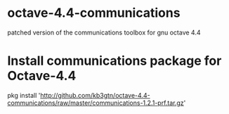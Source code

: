 # octave-4.4-communications
patched version of the communications toolbox for gnu octave 4.4

# Install communications package for Octave-4.4
pkg install 'http://github.com/kb3gtn/octave-4.4-communications/raw/master/communications-1.2.1-prf.tar.gz'
